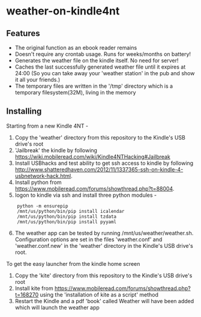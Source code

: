 weather-on-kindle4nt
=====================

## Features

- The original function as an ebook reader remains
- Doesn't require any crontab usage. Runs for weeks/months on battery!
- Generates the weather file on the kindle itself. No need for server!
- Caches the last successfully generated weather file until it expires at 24:00
  (So you can take away your 'weather station' in the pub and show it all your friends.)
- The temporary files are written in the '/tmp' directory which is a temporary filesystem(32M), living in the memory

## Installing

Starting from a new Kindle 4NT -
1) Copy the 'weather' directory from this repository to the Kindle's USB drive's root
2) 'Jailbreak' the kindle by following https://wiki.mobileread.com/wiki/Kindle4NTHacking#Jailbreak
3) Install USBhacks and test ability to get ssh access to kindle by following http://www.shatteredhaven.com/2012/11/1337365-ssh-on-kindle-4-usbnetwork-hack.html. 
4) Install python from https://www.mobileread.com/forums/showthread.php?t=88004.
5) logon to kindle via ssh and install three python modules -
```
	python -m ensurepip
	/mnt/us/python/bin/pip install icalendar
	/mnt/us/python/bin/pip install tzdata
	/mnt/us/python/bin/pip install pyyaml
```
6) The weather app can be tested by running /mnt/us/weather/weather.sh. 
Configuration options are set in the files 'weather.conf' and 'weather.conf.new' in the 'weather' directory in the Kindle's USB drive's root.

To get the easy launcher from the kindle home screen
1) Copy the 'kite' directory from this repository to the Kindle's USB drive's root
2) Install kite from https://www.mobileread.com/forums/showthread.php?t=168270 using the 'installation of kite as a script' method
3) Restart the Kindle and a pdf 'book' called Weather will have been added which will launch the weather app

